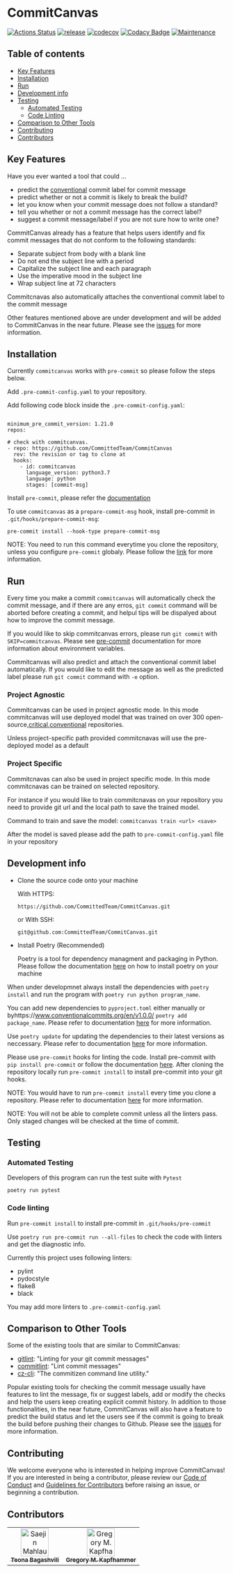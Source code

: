 # CommitCanvas

[![Actions Status](https://github.com/CommittedTeam/CommitCanvas/workflows/build/badge.svg)](https://github.com/CommittedTeam/CommitCanvas/actions?query=workflow%3Abuild)
[![release](https://github.com/CommittedTeam/CommitCanvas/workflows/release/badge.svg)](https://github.com/CommittedTeam/CommitCanvas/actions?query=workflow%3Arelease)
[![codecov](http://codecov.io/github/CommittedTeam/CommitCanvas/coverage.svg?branch=master)](http://codecov.io/github/CommittedTeam/CommitCanvas?branch=master)
[![Codacy Badge](https://api.codacy.com/project/badge/Grade/e502043ad1954b11b24b0f88de5be576)](https://app.codacy.com/gh/CommittedTeam/CommitCanvas?utm_source=github.com&utm_medium=referral&utm_content=CommittedTeam/CommitCanvas&utm_campaign=Badge_Grade_Dashboard)
[![Maintenance](https://img.shields.io/badge/Maintained%3F-yes-green.svg)](https://github.com/CommittedTeam/CommitCanvas/graphs/commit-activity)

## Table of contents

* [Key Features](#key-features)
* [Installation](#installation)
* [Run](#run)
* [Development info](#Development-info)
* [Testing](#Testing)
  + [Automated Testing](#automated-testing)
  + [Code Linting](#Code-linting)
* [Comparison to Other Tools](#Comparison-to-Other-Tools)
* [Contributing](#contributing)
* [Contributors](#contributors)

## Key Features

Have you ever wanted a tool that could ...

  - predict the [conventional](https://www.conventionalcommits.org/en/v1.0.0/) commit label for commit message
  - predict whether or not a commit is likely to break the build?
  - let you know when your commit message does not follow a standard?
  - tell you whether or not a commit message has the correct label?
  - suggest a commit message/label if you are not sure how to write one?

CommitCanvas already has a feature that helps users identify and fix commit messages that do not conform to the following standards:

  - Separate subject from body with a blank line
  - Do not end the subject line with a period
  - Capitalize the subject line and each paragraph
  - Use the imperative mood in the subject line
  - Wrap subject line at 72 characters

Commitcnavas also automatically attaches the conventional commit label to the commit message

Other features mentioned above are under development and will be added to CommitCanvas in the near future. Please see the [issues](https://github.com/CommittedTeam/CommitCanvas/issues) for more information.

## Installation

Currently `commitcanvas` works with `pre-commit` so please follow the steps below.

Add `.pre-commit-config.yaml` to your repository.

Add following code block inside the `.pre-commit-config.yaml`:

```

minimum_pre_commit_version: 1.21.0
repos:

# check with commitcanvas.
- repo: https://github.com/CommittedTeam/CommitCanvas
  rev: the revision or tag to clone at
  hooks:
    - id: commitcanvas
      language_version: python3.7
      language: python
      stages: [commit-msg]

```

Install `pre-commit`, please refer the [documentation](https://pre-commit.com/#install)

To use `commitcanvas` as a `prepare-commit-msg` hook, install pre-commit in `.git/hooks/prepare-commit-msg`:

`pre-commit install --hook-type prepare-commit-msg`

NOTE: You need to run this command everytime you clone the repository, unless you configure `pre-commit` globaly. Please follow the [link](https://pre-commit.com/#automatically-enabling-pre-commit-on-repositories) for more information.

## Run

Every time you make a commit `commitcanvas` will automatically check the commit message, and if there are any erros, `git commit` command will be aborted before creating a commit, and helpul tips will be dispalyed about how to improve the commit message.

If you would like to skip commitcanvas errors, please run `git commit` with `SKIP=commitcanvas`. Please see
[pre-commit](https://pre-commit.com/#temporarily-disabling-hooks) documentation for more information about
environment variables.

Commitcanvas will also predict and attach the conventional commit label automatically. If you would like
to edit the message as well as the predicted label please run `git commit` command with `-e` option.

### Project Agnostic

Commitcanvas can be used in project agnostic mode. In this mode commitcanvas will use deployed model that
was trained on over 300 open-source,[critical](https://github.com/ossf/criticality_score),[conventional](https://www.conventionalcommits.org/en/v1.0.0/) repositories.

Unless project-specific path provided commitcnavas will use the pre-deployed model as a default

### Project Specific

Commitcnavas can also be used in project specific mode. In this mode commitcnavas can be trained on selected repository.

For instance if you would like to train commitcnavas on your repository you need to provide git url and the
local path to save the trained model.

Command to train and save the model: `commitcanvas train <url> <save>`

After the model is saved please add the path to `pre-commit-config.yaml` file in your repository

## Development info

- Clone the source code onto your machine

    With HTTPS:

    `https://github.com/CommittedTeam/CommitCanvas.git`

    or With SSH:

    `git@github.com:CommittedTeam/CommitCanvas.git`

- Install Poetry (Recommended)

    Poetry is a tool for dependency managment and packaging in Python. Please follow the documentation [here](https://python-poetry.org/docs/#installation) on how to install poetry on your machine

When under developmnet always install the dependencies with `poetry install` and run the program with `poetry run python program_name`.

You can add new dependencies to `pyproject.toml` either manually or byhttps://www.conventionalcommits.org/en/v1.0.0/ `poetry add package_name`. Please refer to documentation [here](https://python-poetry.org/docs/cli/#add) for more information.

Use `poetry update` for updating the dependencies to their latest versions as neccessary. Please refer to documentation [here](https://python-poetry.org/docs/cli/#update) for more information.

Please use `pre-commit` hooks for linting the code. Install pre-commit with `pip install pre-commit` or follow the documentation [here](https://pre-commit.com/#install). After cloning the repository locally run `pre-commit install` to install pre-commit into your git hooks.

NOTE: You would have to run `pre-commit install` every time you clone a repository. Please refer to documentation [here](https://pre-commit.com/#usage) for more information.

NOTE: You will not be able to complete commit unless all the linters pass. Only staged changes will be checked at the time of commit.

## Testing

### Automated Testing

Developers of this program can run the test suite with `Pytest`

`poetry run pytest`

### Code linting

Run `pre-commit install` to install pre-commit in `.git/hooks/pre-commit`

Use `poetry run pre-commit run --all-files` to check the code with linters and get the diagnostic info.

Currently this project uses following linters:

- pylint
- pydocstyle
- flake8
- black

You may add more linters to `.pre-commit-config.yaml`

## Comparison to Other Tools

Some of the existing tools that are similar to CommitCanvas:

- [gitlint](https://github.com/jorisroovers/gitlint): "Linting for your git commit messages"
- [commitlint](https://github.com/conventional-changelog/commitlint): "Lint commit messages"
- [cz-cli](https://github.com/commitizen/cz-cli): "The commitizen command line utility."

Popular existing tools for checking the commit message usually have features to lint the message, fix or suggest labels, add or modify the checks and help the users keep creating explicit commit history. In addition to those functionalities, in the near future, CommitCanvas will also have a feature to predict the build status and let the users see if the commit is going to break the build before pushing their changes to Github. Please see the [issues](https://github.com/CommittedTeam/CommitCanvas/issues) for more information.

## Contributing

We welcome everyone who is interested in helping improve CommitCanvas! If you are interested in being a contributor, please review our [Code of Conduct](./CODE_OF_CONDUCT.md) and [Guidelines for Contributors](./CONTRIBUTING.md) before raising an issue, or beginning a contribution.

## Contributors

<!-- prettier-ignore -->
<table>
  <tr>
    <td align="center"><a href="https://github.com/bagashvilit"><img src="https://avatars3.githubusercontent.com/u/46755932?v=4" width="64px;" alt="Saejin Mahlau-Heinert"/><br /><sub><b>Teona Bagashvili</b></sub></a><br /><a>
    <td align="center"><a href="https://www.gregorykapfhammer.com"><img src="https://avatars2.githubusercontent.com/u/926029?v=4" width="64px;" alt="Gregory M. Kapfhammer"/><br /><sub><b>Gregory M. Kapfhammer</b></sub></a><br /><a>




